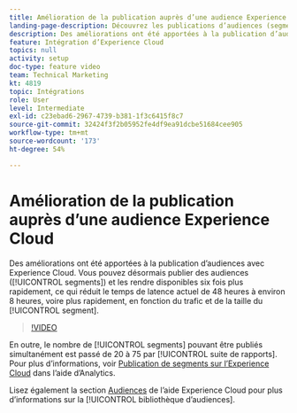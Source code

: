 ```yaml
---
title: Amélioration de la publication auprès d’une audience Experience Cloud
landing-page-description: Découvrez les publications d’audiences (segments) et rendez-les disponibles plus rapidement que jamais.
description: Des améliorations ont été apportées à la publication d’audiences avec Experience Cloud. Vous pouvez désormais publier des audiences (segments) et les rendre disponibles six fois plus rapidement, faisant ainsi passer le temps de latence de 48 heures à environ 8 heures, voire plus court encore en fonction du trafic et de la taille du segment.
feature: Intégration d’Experience Cloud
topics: null
activity: setup
doc-type: feature video
team: Technical Marketing
kt: 4819
topic: Intégrations
role: User
level: Intermediate
exl-id: c23ebad6-2967-4739-b381-1f3c6415f8c7
source-git-commit: 32424f3f2b05952fe4df9ea91dcbe51684cee905
workflow-type: tm+mt
source-wordcount: '173'
ht-degree: 54%

---
```


# Amélioration de la publication auprès d’une audience Experience Cloud

Des améliorations ont été apportées à la publication d’audiences avec Experience Cloud. Vous pouvez désormais publier des audiences ([!UICONTROL segments]) et les rendre disponibles six fois plus rapidement, ce qui réduit le temps de latence actuel de 48 heures à environ 8 heures, voire plus rapidement, en fonction du trafic et de la taille du [!UICONTROL segment].

>[!VIDEO](https://video.tv.adobe.com/v/32842/?quality=12)

En outre, le nombre de [!UICONTROL segments] pouvant être publiés simultanément est passé de 20 à 75 par [!UICONTROL suite de rapports].
Pour plus d’informations, voir [Publication de segments sur l’Experience Cloud](https://docs.adobe.com/content/help/fr-FR/analytics/components/segmentation/segmentation-workflow/seg-publish.html) dans l’aide d’Analytics.

Lisez également la section [Audiences](https://docs.adobe.com/content/help/fr-FR/core-services/interface/audiences/audience-library.html) de l’aide Experience Cloud pour plus d’informations sur la [!UICONTROL bibliothèque d’audiences].
